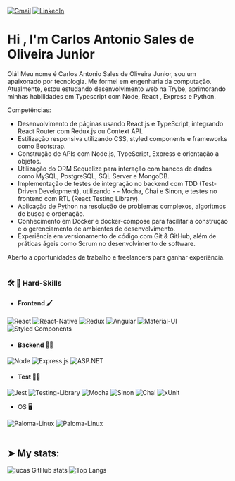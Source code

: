 <p align="left">
  <a href="#" title="Gmail">
  <img src="https://img.shields.io/badge/-Gmail-FF0000?style=flat-square&labelColor=FF0000&logo=gmail&logoColor=white&link=LINK-DO-SEU-GMAIL" alt="Gmail"/></a>
  <a href="https://www.linkedin.com/in/carlos-antonio-sales-de-oliveira-junior/" title="LinkedIn"  target="_blank">
  <img src="https://img.shields.io/badge/-Linkedin-0e76a8?style=flat-square&logo=Linkedin&logoColor=white&link=LINK-DO-SEU-LINKEDIN" alt="LinkedIn"/></a>
</p>

<h1 align="left">Hi , I'm Carlos Antonio Sales de Oliveira Junior </h1> 

Olá! Meu nome é Carlos Antonio Sales de Oliveira Junior,  sou um apaixonado por tecnologia. Me formei em engenharia da computação. 
Atualmente, estou estudando desenvolvimento web na Trybe, aprimorando minhas habilidades em Typescript com Node, React , Express e Python.

Competências:
- Desenvolvimento de páginas usando React.js e TypeScript, integrando React Router com Redux.js ou Context API.
- Estilização responsiva utilizando CSS, styled components e frameworks como Bootstrap.
- Construção de APIs com Node.js, TypeScript, Express e orientação a objetos.
- Utilização do ORM Sequelize para interação com bancos de dados como MySQL, PostgreSQL, SQL Server e MongoDB.
- Implementação de testes de integração no backend com TDD (Test-Driven Development), utilizando - - Mocha, Chai e Sinon, e testes no frontend com RTL (React Testing Library).
- Aplicação de Python na resolução de problemas complexos, algoritmos de busca e ordenação.
- Conhecimento em Docker e docker-compose para facilitar a construção e o gerenciamento de ambientes de desenvolvimento.
- Experiência em versionamento de código com Git & GitHub, além de práticas ágeis como Scrum no desenvolvimento de software.

Aberto a oportunidades de trabalho e freelancers para ganhar experiência.
  
<!-- [![Typing SVG](https://readme-typing-svg.herokuapp.com?font=Fira+Code&size=34&pause=1000&background=FFFFFF00&vCenter=true&width=600&height=60&lines=Hey+%F0%9F%91%8B+Welcome+to+my+profile;)](https://git.io/typing-svg)-->
 
 

# <h3> 🛠  🔭 Hard-Skills </h3>
 - #### Frontend 🖌️
    
 ![React](https://img.shields.io/badge/React-20232A?style=for-the-badge&logo=react&logoColor=61DAFB)
    ![React-Native](https://img.shields.io/badge/React_Native-20232A?style=for-the-badge&logo=react&logoColor=61DAFB)
    ![Redux](https://img.shields.io/badge/redux-%23593d88.svg?style=for-the-badge&logo=redux&logoColor=white)
    ![Angular](https://img.shields.io/badge/angular-%23DD0031.svg?style=for-the-badge&logo=angular&logoColor=white)
    ![Material-UI](https://img.shields.io/badge/Material--UI-0081CB?style=for-the-badge&logo=material-ui&logoColor=white)
    ![Styled Components](https://img.shields.io/badge/styled--components-DB7093?style=for-the-badge&logo=styled-components&logoColor=white)
 

- #### Backend 👩‍💻
 ![Node](https://img.shields.io/badge/Node.js-339933?style=for-the-badge&logo=nodedotjs&logoColor=white)
 ![Express.js](https://img.shields.io/badge/express.js-%23404d59.svg?style=for-the-badge&logo=express&logoColor=%2361DAFB)
 ![ASP.NET](https://img.shields.io/badge/ASP.NET-5C2D91?style=for-the-badge&logo=dotnet&logoColor=white)

 - #### Test 👷‍♀️
 ![Jest](https://img.shields.io/badge/-jest-%23C21325?style=for-the-badge&logo=jest&logoColor=white)
 ![Testing-Library](https://img.shields.io/badge/-TestingLibrary-%23E33332?style=for-the-badge&logo=testing-library&logoColor=white)
 ![Mocha](https://img.shields.io/badge/-mocha-%238D6748?style=for-the-badge&logo=mocha&logoColor=white)
 ![Sinon](https://img.shields.io/badge/Sinon-000000?style=for-the-badge&logo=javascript&logoColor=white)
 ![Chai](https://img.shields.io/badge/Chai-008000?style=for-the-badge&logo=javascript&logoColor=white)
 ![xUnit](https://img.shields.io/badge/xUnit-000000?style=for-the-badge&logo=xunit&logoColor=white)

    
 - OS 🖥️
  <div style="display: inline_block">
  <img align="center" alt="Paloma-Linux" src="https://img.shields.io/badge/Ubuntu-E95420?style=for-the-badge&logo=ubuntu&logoColor=white">
  <img align="center" alt="Paloma-Linux" src="https://img.shields.io/badge/Windows-0078D6?style=for-the-badge&logo=windows&logoColor=white">
  </div><br>

## ➤ My stats:
![lucas GitHub stats](https://github-readme-stats.vercel.app/api?username=jrcarlosanto&show_icons=true&theme=radical)
![Top Langs](https://github-readme-stats.vercel.app/api/top-langs/?username=jrcarlosanto&layout=compact&theme=radical)

